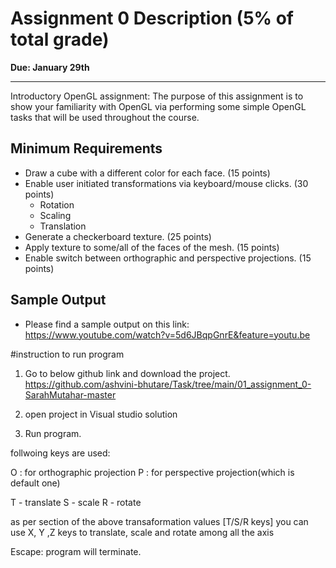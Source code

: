
# Assignment 0 Description (5% of total grade)

**Due: January 29th**

----------------------------------

Introductory OpenGL assignment: The purpose of this assignment is to show your familiarity with OpenGL via performing some simple OpenGL tasks that will be used throughout the course.

## Minimum Requirements
* Draw a cube with a different color for each face. (15 points)
* Enable user initiated transformations via keyboard/mouse clicks. (30 points)
  * Rotation 
  * Scaling 
  * Translation
* Generate a checkerboard texture. (25 points)
* Apply texture to some/all of the faces of the mesh. (15 points)
* Enable switch between orthographic and perspective projections. (15 points)

## Sample Output
* Please find a sample output on this link: https://www.youtube.com/watch?v=5d6JBqpGnrE&feature=youtu.be


#instruction to run program 

1. Go to below github link and download the project.
https://github.com/ashvini-bhutare/Task/tree/main/01_assignment_0-SarahMutahar-master

2. open project in Visual studio solution
3. Run program.


follwoing keys are used:

O : for orthographic projection
P : for perspective projection(which is default one)

T - translate
S - scale
R - rotate

as per section of the above transaformation values [T/S/R keys]
you can use X, Y ,Z keys to translate, scale and rotate among all the axis

Escape: program will terminate.


